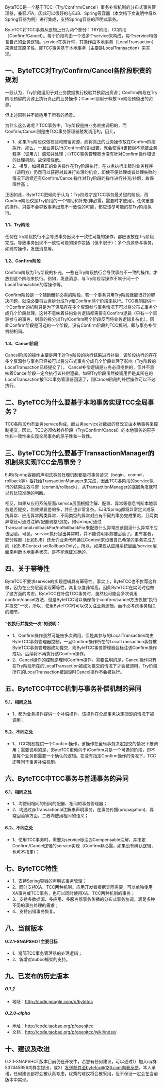 ByteTCC是一个基于TCC（Try/Confirm/Cancel）事务补偿机制的分布式事务管理器，兼容JTA，因此可以很好的与EJB、Spring等容器（本文档下文说明中将以Spring容器为例）进行集成，支持Spring容器的声明式事务。

ByteTCC将TCC事务从逻辑上分为两个部分：TRY阶段、CC阶段（Confirm/Cancel）。每个阶段均由一个或多个service来构成，每个service均包含自己的业务逻辑。service在执行时，其操作由本地事务（LocalTransaction）来保证其原子性，即TCC事务基于本地事务（主要是LocalTransaction）来实现。

## 一、ByteTCC对Try/Confirm/Cancel各阶段职责的规划
一般认为，Try阶段适用于对业务数据执行校验并预留出资源；Confirm阶段在Try阶段预留的资源上执行真正的业务操作；Cancel则用于释放Try阶段预留出的资源。

但上述原则并不能适用于所有的场景。

为什么这么说呢？TCC事务中，Try阶段是由业务直接调用的，而Confirm/Cancel则是由TCC事务管理器触发调用的，因此，
* 1、如果Try阶段仅做校验和预留资源，而将真正的业务操作放在Confirm阶段执行，那么，一旦业务执行(Confirm阶段)出错，就会使得i)该错误不能被业务程序（调用方）感知并处理；ii)TCC事务管理器也没有针对Confirm操作错误的处理机制。故保障性低。
* 2、相反，如果真正的业务操作在Try阶段执行，在业务执行出错时业务程序（调用方）仍然可以获得对其进行处理的机会，即使不便处理或者处理失败的情况下后续还有Confirm/Cancel操作对Try阶段的操作进行补充/补偿，故保障性高；

正因如此，ByteTCC更倾向于认为：Try阶段才是TCC事务最关键的阶段，而Confirm阶段仅是Try阶段的一个辅助和补充(非必需，需要时才使用)。任何重要的操作，只要不会导致事务出现不一致性的可能，都应该尽可能的在Try阶段执行。

#### 1.1、Try阶段
任何在Try阶段执行不会导致事务出现不一致性可能的操作，都应该放在Try阶段完成。导致事务出现不一致性可能的操作包括（但不限于）：多个资源参与事务，如跨库操作，发送消息等。

#### 1.2、Confirm阶段
Confirm阶段为Try阶段的补充，一些在Try阶段执行会导致事务不一致的操作，才放到这个阶段来执行。例如，发送消息、与Try阶段写操作不属于同一个LocalTransaction的写操作等。

Confirm阶段是一个辅助而非必需的阶段。若一个事务只用Try阶段就能很好的解决问题，就没必要将业务拆分成Try和Confirm两个阶段来执行。TCC机制提供一个Confirm的机制只是为了保障存在多个资源参与事务情况下可以将分布式事务分成几个阶段处理，这并不意味着任何业务逻辑都需要有Confirm逻辑（只有一个资源参与的事务，刻意的拆分出Try/Confirm两个阶段反而将业务逻辑复杂化），因此Confirm阶段是可选的一个阶段。没有Confirm阶段的TCC机制，即与事务补偿机制相同。

#### 1.3、Cancel阶段
Cancel阶段的操作主要是用于对Try阶段的执行结果进行补偿，该阶段执行的存在多个资源参与事务已经被可以将分布式事务分成几个阶段处理了影响（Try阶段的LocalTransaction已经提交了）。
Cancel补偿逻辑是业务必须提供的，但并不意味着Cancel阶段一定会执行该补偿逻辑。如果Try阶段虽然被调用但是其所在的LocalTransaction被TCC事务管理器回滚了，则Cancel阶段的补偿操作可以不必执行。

## 二、ByteTCC为什么要基于本地事务实现TCC全局事务？
TCC各阶段均有业务service构成，而业务service对数据的修改又由本地事务来控制提交，因此，TCC必须依赖各阶段（Try/Confirm/Cancel）的本地事务的原子性和一致性来实现全局事务的原子性和一致性。

## 三、ByteTCC为什么要基于TransactionManager的机制来实现TCC全局事务？
EJB/Spring容器的声明式事务处理机制都是将事务请求（begin、commit、rollback等）委托给TransactionManager来完成，因此TCC各阶段的service执行的结果生效与否（commit/rollback），从TransactionManager的底层角度就可以有比较准确的判断。

相反，如果从应用系统层面/service层面根据注解、配置、异常等信息判断本地事务是否提交，则效果要差的多，并且也非常复杂。EJB/Spring都将异常定义成系统异常、应用异常两类异常，不同类型的异常对应有不同的事务完成策略，且两类异常还可通过注解/配置调整/追加，如spring可通过Transactional.rollbackFor/noRollbackFor来配置什么异常应该回滚什么异常不应该回滚。可见，service执行抛出异常时，并不能说明事务被回滚了。更有甚者，部分容器（比如EJB）还允许业务代码通过Context来设置自己希望的事务完成方向（如EJBContext.setRollbackOnly）。所以，如果仅从应用系统层面/service层面来判断本地事务状态，是不能保证准确的。

## 四、关于幂等性
ByteTCC不要求service的实现逻辑具有幂等性。事实上，ByteTCC也不推荐这样做，因为在业务层面实现幂等性，其复杂度非常高。因此ByteTCC在实现时也做了这方面的考虑。ByteTCC在补偿TCC事务时，虽然也可能会多次调用confirm/cancel方法，但是ByteTCC可以确保每个confirm/cancel方法仅被"执行并提交"一次，所以，使用ByteTCC时可以仅关注业务逻辑，而不必考虑事务相关的细节。

#### “仅执行并提交一次”的说明：
* 1、Confirm操作虽然可能被多次调用，但是其参与的LocalTransaction均由ByteTCC事务管理器控制，一旦Confirm操作所在的LocalTransaction事务被ByteTCC事务管理器成功提交，则ByteTCC事务管理器会标注该Confirm操作成功，后续将不再执行该Confirm操作。
* 2、Cancel操作的控制原理同Confirm操作。需要说明的是，Cancel操作只有在Try阶段所在的LocalTransaction被成功提交的情况下才会被调用，Try阶段所在的LocalTransaction被回滚时Cancel操作不会被执行。

## 五、ByteTCC中TCC机制与事务补偿机制的异同
#### 5.1、相同之处
* 1、都为业务操作提供一个补偿操作，该操作在全局事务决定回滚的情况下被调用；

#### 5.2、不同之处
* 1、TCC机制提供一个Confirm操作，该操作在全局事务决定提交的情况下被调用；需要说明的是，(ByteTCC更倾向于)Confirm只是一个可选的阶段，即不是每个业务都需要一个确认的逻辑。在没有指定Confirm操作的情况下，TCC即等同于事务补偿机制。

## 六、ByteTCC中TCC事务与普通事务的异同
#### 6.1、相同之处
* 1、均使用相同的相同的配置、相同的事务管理器；
* 2、均通过@Transactional注解来声明事务，在事务传播(propagation)、异常回滚等方面，二者均使用相同的语义；

#### 6.2、不同之处
* 1、使用TCC事务时，需要为service标注@Compensable注解，并指定Confirm/Cancel逻辑的service实现（Confirm非必需，如果没有确认逻辑，也可不指定）；

## 七、ByteTCC特性
* 1、支持Spring容器的声明式事务管理；
* 2、同时支持XA、TCC两种机制。应用开发者根据实际需要，可以单独使用XA事务或TCC事务，也可以同时使用XA、TCC两种机制的事务；
* 3、支持多数据源、多应用、多服务器事务传播的分布式事务协调，满足多种不同的事务处理的需求；
* 4、支持出错事务恢复。

## 八、当前版本
#### 0.2.1-SNAPSHOT主要目标
* 1、精简TCC事务管理器的处理逻辑；
* 2、新增对dubbo框架的支持。

## 九、已发布的历史版本
##### 0.1.2
* 地址：http://code.google.com/p/bytetcc

##### 0.2.0-alpha
* 地址：http://code.taobao.org/p/openjtcc
* 文档：http://code.taobao.org/p/openjtcc/wiki/index/

## 十、建议及改进
0.2.1-SNAPSHOT版本目前仍在开发中，若您有任何建议，可以通过1）加入qq群537445956向群主提出，或2）发送邮件至bytefox@126.com向我反馈。本人承诺，任何建议都将会被认真考虑，优秀的建议将会被采用，但不保证一定会在当前版本中实现。
